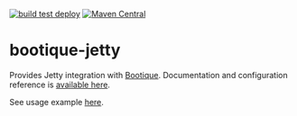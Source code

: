 <!--
   Licensed to ObjectStyle LLC under one
   or more contributor license agreements.  See the NOTICE file
   distributed with this work for additional information
   regarding copyright ownership.  The ObjectStyle LLC licenses
   this file to you under the Apache License, Version 2.0 (the
   “License”); you may not use this file except in compliance
   with the License.  You may obtain a copy of the License at

     http://www.apache.org/licenses/LICENSE-2.0

   Unless required by applicable law or agreed to in writing,
   software distributed under the License is distributed on an
   “AS IS” BASIS, WITHOUT WARRANTIES OR CONDITIONS OF ANY
   KIND, either express or implied.  See the License for the
   specific language governing permissions and limitations
   under the License.
  -->

[![build test deploy](https://github.com/bootique/bootique-jetty/actions/workflows/maven.yml/badge.svg)](https://github.com/bootique/bootique-jetty/actions/workflows/maven.yml)
[![Maven Central](https://img.shields.io/maven-central/v/io.bootique.jetty/bootique-jetty.svg?colorB=brightgreen)](https://search.maven.org/artifact/io.bootique.jetty/bootique-jetty/)


# bootique-jetty
Provides Jetty integration with [Bootique](https://bootique.io). Documentation and configuration reference 
is [available here](https://bootique.io/docs/3.x/bootique-jetty-docs/).

See usage example [here](https://github.com/bootique-examples/bootique-jetty-examples).
